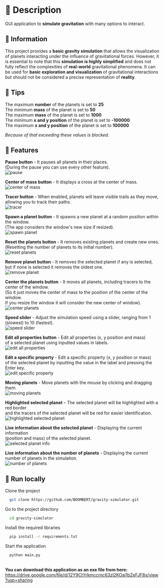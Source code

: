 # 🔹 Description
GUI application to __simulate gravitation__ with many options to interact.

## 🔹 Information
This project provides a __basic gravity simulation__ that allows the visualization of planets interacting under the influence of gravitational forces.
However, it is essential to note that this __simulation is highly simplified__ and does not fully reflect the complexities of __real-world__ gravitational phenomena.
It can be used for __basic exploration and visualization__ of gravitational interactions but should not be considered a precise representation of __reality__.

## 🔹 Tips
The maximum __number__ of the planets is set to __25__\
The minimum __mass__ of the planet is set to __50__\
The maximum __mass__ of the planet is set to __1000__\
The minimum __x and y position__ of the planet is set to __-100000__\
The maximum __x and y position__ of the planet is set to __100000__

*Because of that exceeding these values is blocked.*

## 🔹 Features
__Pause button__ - It pauses all planets in their places.\
(During the pause you can use every other feature).\
![pause](https://github.com/BOOMBERT/gravity-simulator/assets/111244602/1f5ec1e1-f65c-4c85-907b-b557339646c7)

__Center of mass button__ - It displays a cross at the center of mass.\
![center of mass](https://github.com/BOOMBERT/gravity-simulator/assets/111244602/35ced95a-0483-4200-8965-2f3682fe11bd)

__Tracer button__ - When enabled, planets will leave visible trails as they move,\
allowing you to track their paths.\
![tracer](https://github.com/BOOMBERT/gravity-simulator/assets/111244602/395e2ac0-75cc-4ff4-bc36-48368c816e41)

__Spawn a planet button__ - It spawns a new planet at a random position within the window.\
(The app considers the window's new size if resized).\
![spawn planet](https://github.com/BOOMBERT/gravity-simulator/assets/111244602/22115d22-e810-4d3e-b247-4baa3d3b96bb)

__Reset the planets button__ - It removes existing planets and create new ones.\
(Resetting the number of planets to its initial number).\
![reset planets](https://github.com/BOOMBERT/gravity-simulator/assets/111244602/a55dcb2b-aa3b-47cf-af0b-20a0484e85ba)

__Remove planet button__ - It removes the selected planet if any is selected,\
but if none is selected it removes the oldest one.\
![remove planet](https://github.com/BOOMBERT/gravity-simulator/assets/111244602/ce9d6fad-34e0-4685-a623-7d149f802d77)

__Center the planets button__ - It moves all planets, including tracers to the center of the window.\
(So it just moves the center of mass to the position of the center of the window.\
If you resize the window it will consider the new center of window).\
![center planets](https://github.com/BOOMBERT/gravity-simulator/assets/111244602/a6fe5869-57c7-4ba1-bc19-762b893e496a)

__Speed slider__ - Adjust the simulation speed using a slider, ranging from 1 (slowest) to 10 (fastest).\
![speed slider](https://github.com/BOOMBERT/gravity-simulator/assets/111244602/da869e80-cbf1-449c-835b-8733712780d8)

__Edit all properties button__ - Edit all properties (x, y position and mass)\
of a selected planet using inputted values in labels.\
![edit all properties](https://github.com/BOOMBERT/gravity-simulator/assets/111244602/509626e5-23aa-45f3-98f2-2ce6dae4e7db)

__Edit a specific property__ - Edit a specific property (x, y position or mass)\
of the selected planet by inputting the value in the label and pressing the Enter key.\
![edit specific property](https://github.com/BOOMBERT/gravity-simulator/assets/111244602/3a0775fd-28f4-4140-93b7-185fb6233415)

__Moving planets__ - Move planets with the mouse by clicking and dragging them.\
![moving planets](https://github.com/BOOMBERT/gravity-simulator/assets/111244602/d83317ca-6ff8-4cd8-99ec-5e63ce0ac5fa)

__Highlighted selected planet__ – The selected planet will be highlighted with a red border\
and the tracers of the selected planet will be red for easier identification.\
![highlighted selected planet](https://github.com/BOOMBERT/gravity-simulator/assets/111244602/9cfed6f8-617d-4477-bd36-3b3578d3dc70)

__Live information about the selected planet__ - Displaying the current information\
(position and mass) of the selected planet.\
![selected planet info](https://github.com/BOOMBERT/gravity-simulator/assets/111244602/4020654e-0d21-4647-a524-192b4ed63b03)

__Live information about the number of planets__ - Displaying the current number of planets in the simulation.\
![number of planets](https://github.com/BOOMBERT/gravity-simulator/assets/111244602/0e815c93-e65d-4430-8e68-75701a48ec35)

## 🔹 Run locally
Clone the project
```bash
  git clone https://github.com/BOOMBERT/gravity-simulator.git
```

Go to the project directory
```bash
  cd gravity-simulator
```

Install the required libraries
```bash
  pip install -r requirements.txt
```

Start the application
```bash
  python main.py
```

\
**You can download this application as an exe file from here:**\
https://drive.google.com/file/d/12Y9CtYrkmccrnc63zl2KOai1bZeFJF8x/view?usp=sharing
